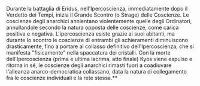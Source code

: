  Durante la battaglia di Eridus, nell'Ipercoscienza, immediatamente dopo il Verdetto dei Tempi, inizia il Grande Scontro (o Strage) delle Coscienze. Le coscienze degli anarchici annientano violentemente quelle degli Ordinatori, annullandole secondo la natura opposta delle coscienze, come carica positiva e negativa. L'ipercoscienza esiste grazie ai suoi abitanti, ma durante lo scontro le coscienze di entrambi gli schieramenti diminuiscono drasticamente, fino a portare al collasso definitivo dell'Ipercoscienza, che si manifesta "fisicamente" nella spaccatura dei cristalli. Con la morte dell'Ipercoscienza (prima e ultima lacrima, atto finale) Kyos viene espulso e ritorna in sé, le coscienze degli anarchici rimasti fuori a coadiuvare l'alleanza anarco-democratica collassano, data la natura di collegamento fra le coscienze individuali e la rete stessa.**